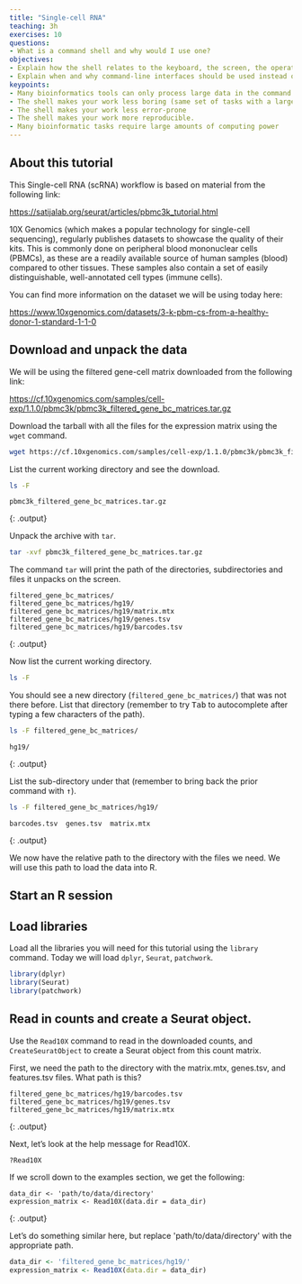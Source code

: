 ```yaml
---
title: "Single-cell RNA"
teaching: 3h
exercises: 10
questions:
- What is a command shell and why would I use one?
objectives:
- Explain how the shell relates to the keyboard, the screen, the operating system, and users’ programs.
- Explain when and why command-line interfaces should be used instead of graphical interfaces.
keypoints:
- Many bioinformatics tools can only process large data in the command line version not the GUI.
- The shell makes your work less boring (same set of tasks with a large number of files)"
- The shell makes your work less error-prone
- The shell makes your work more reproducible.
- Many bioinformatic tasks require large amounts of computing power
---
```


## About this tutorial

This Single-cell RNA (scRNA) workflow is based on material from the following link:

https://satijalab.org/seurat/articles/pbmc3k_tutorial.html

10X Genomics (which makes a popular technology for single-cell sequencing), regularly publishes datasets to showcase the quality of their kits. This is commonly done on peripheral blood mononuclear cells (PBMCs), as these are a readily available source of human samples (blood) compared to other tissues. These samples also contain a set of easily distinguishable, well-annotated cell types (immune cells).

You can find more information on the dataset we will be using today here:

https://www.10xgenomics.com/datasets/3-k-pbm-cs-from-a-healthy-donor-1-standard-1-1-0

## Download and unpack the data

We will be using the filtered gene-cell matrix downloaded from the following link:

https://cf.10xgenomics.com/samples/cell-exp/1.1.0/pbmc3k/pbmc3k_filtered_gene_bc_matrices.tar.gz

Download the tarball with all the files for the expression matrix using the `wget` command.

```bash
wget https://cf.10xgenomics.com/samples/cell-exp/1.1.0/pbmc3k/pbmc3k_filtered_gene_bc_matrices.tar.gz
```

List the current working directory and see the download.

```bash
ls -F
```

```
pbmc3k_filtered_gene_bc_matrices.tar.gz
```
{: .output}

Unpack the archive with `tar`.

```bash
tar -xvf pbmc3k_filtered_gene_bc_matrices.tar.gz
```

The command `tar` will print the path of the directories, subdirectories and files it unpacks on the screen.
```
filtered_gene_bc_matrices/
filtered_gene_bc_matrices/hg19/
filtered_gene_bc_matrices/hg19/matrix.mtx
filtered_gene_bc_matrices/hg19/genes.tsv
filtered_gene_bc_matrices/hg19/barcodes.tsv
```
{: .output}

Now list the current working directory.

```bash
ls -F
```

You should see a new directory (`filtered_gene_bc_matrices/`) that was not there before. List that directory (remember to try <kbd>Tab</kbd> to autocomplete after typing a few characters of the path).

```bash
ls -F filtered_gene_bc_matrices/
```

```
hg19/
```
{: .output}

List the sub-directory under that (remember to bring back the prior command with <kbd>↑</kbd>).

```bash
ls -F filtered_gene_bc_matrices/hg19/
```

```
barcodes.tsv  genes.tsv  matrix.mtx
```
{: .output}


We now have the relative path to the directory with the files we need. We will use this path to load the data into R.

## Start an R session

## Load libraries

Load all the libraries you will need for this tutorial using the `library` command. Today we will load `dplyr`, `Seurat`, `patchwork`. 


```R
library(dplyr)
library(Seurat)
library(patchwork)
```

## Read in counts and create a Seurat object.

Use the `Read10X` command to read in the downloaded counts, and `CreateSeuratObject` to create a Seurat object from this count matrix.

First, we need the path to the directory with the matrix.mtx, genes.tsv, and features.tsv files. What path is this?

```
filtered_gene_bc_matrices/hg19/barcodes.tsv
filtered_gene_bc_matrices/hg19/genes.tsv
filtered_gene_bc_matrices/hg19/matrix.mtx
```
{: .output}


Next, let’s look at the help message for Read10X.

```R
?Read10X
```

If we scroll down to the examples section, we get the following:

```
data_dir <- 'path/to/data/directory'
expression_matrix <- Read10X(data.dir = data_dir)

```
{: .output}

Let’s do something similar here, but replace 'path/to/data/directory' with the appropriate path.

```R
data_dir <- 'filtered_gene_bc_matrices/hg19/'
expression_matrix <- Read10X(data.dir = data_dir)
```
